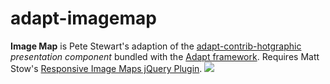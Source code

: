 # adapt-imagemap 

**Image Map** is Pete Stewart's adaption of the [adapt-contrib-hotgraphic](https://github.com/adaptlearning/adapt-contrib-hotgraphic) *presentation component* bundled with the [Adapt framework](https://github.com/adaptlearning/adapt_framework). Requires Matt Stow's [Responsive Image Maps jQuery Plugin](https://github.com/stowball/jQuery-rwdImageMaps).
![](https://gph.is/2xPLUbv)

